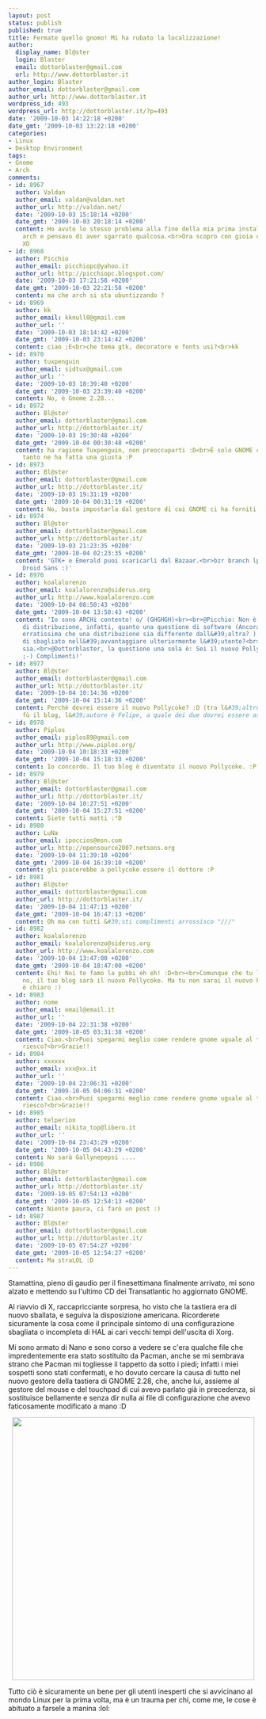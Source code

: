 ```yaml
---
layout: post
status: publish
published: true
title: Fermate quello gnomo! Mi ha rubato la localizzazione!
author:
  display_name: Bl@ster
  login: Blaster
  email: dottorblaster@gmail.com
  url: http://www.dottorblaster.it
author_login: Blaster
author_email: dottorblaster@gmail.com
author_url: http://www.dottorblaster.it
wordpress_id: 493
wordpress_url: http://dottorblaster.it/?p=493
date: '2009-10-03 14:22:18 +0200'
date_gmt: '2009-10-03 13:22:18 +0200'
categories:
- Linux
- Desktop Environment
tags:
- Gnome
- Arch
comments:
- id: 8967
  author: Valdan
  author_email: valdan@valdan.net
  author_url: http://valdan.net/
  date: '2009-10-03 15:18:14 +0200'
  date_gmt: '2009-10-03 20:18:14 +0200'
  content: Ho avuto lo stesso problema alla fine della mia prima installazione di
    arch e pensavo di aver sgarrato qualcosa.<br>Ora scopro con gioia che non è così
    XD
- id: 8968
  author: Picchio
  author_email: picchiopc@yahoo.it
  author_url: http://picchiopc.blogspot.com/
  date: '2009-10-03 17:21:58 +0200'
  date_gmt: '2009-10-03 22:21:58 +0200'
  content: ma che arch si sta ubuntizzando ?
- id: 8969
  author: kk
  author_email: kknull0@gmail.com
  author_url: ''
  date: '2009-10-03 18:14:42 +0200'
  date_gmt: '2009-10-03 23:14:42 +0200'
  content: ciao ;E<br>che tema gtk, decoratore e fonts usi?<br>kk
- id: 8970
  author: tuxpenguin
  author_email: sidtux@gmail.com
  author_url: ''
  date: '2009-10-03 18:39:40 +0200'
  date_gmt: '2009-10-03 23:39:40 +0200'
  content: No, è Gnome 2.28...
- id: 8972
  author: Bl@ster
  author_email: dottorblaster@gmail.com
  author_url: http://dottorblaster.it/
  date: '2009-10-03 19:30:48 +0200'
  date_gmt: '2009-10-04 00:30:48 +0200'
  content: ha ragione Tuxpenguin, non preoccuparti :D<br>È solo GNOME che una volta
    tanto ne ha fatta una giusta :P
- id: 8973
  author: Bl@ster
  author_email: dottorblaster@gmail.com
  author_url: http://dottorblaster.it/
  date: '2009-10-03 19:31:19 +0200'
  date_gmt: '2009-10-04 00:31:19 +0200'
  content: No, basta impostarla dal gestore di cui GNOME ci ha forniti :D
- id: 8974
  author: Bl@ster
  author_email: dottorblaster@gmail.com
  author_url: http://dottorblaster.it/
  date: '2009-10-03 21:23:35 +0200'
  date_gmt: '2009-10-04 02:23:35 +0200'
  content: 'GTK+ e Emerald puoi scaricarli dal Bazaar.<br>bzr branch lp:blasterthemes<br><br>Fonts:
    Droid Sans :)'
- id: 8976
  author: koalalorenzo
  author_email: koalalorenzo@siderus.org
  author_url: http://www.koalalorenzo.com
  date: '2009-10-04 08:50:43 +0200'
  date_gmt: '2009-10-04 13:50:43 +0200'
  content: 'Io sono ARCHi contento! o/ (GHGHGH)<br><br>@Picchio: Non è una questione
    di distribuzione, infatti, quanto una questione di software (Ancora gira l&#39;idea
    erratissima che una distribuzione sia differente dall&#39;altra? )! E cosa c&#39;è
    di sbagliato nell&#39;avvantaggiare ulteriormente l&#39;utente?<br><br>Comunque
    sia.<br>@Dottorblaster, la questione una sola è: Sei il nuovo Pollycoke... IMHO
    ;-) Complimenti!'
- id: 8977
  author: Bl@ster
  author_email: dottorblaster@gmail.com
  author_url: http://dottorblaster.it/
  date: '2009-10-04 10:14:36 +0200'
  date_gmt: '2009-10-04 15:14:36 +0200'
  content: Perchè dovrei essere il nuovo Pollycoke? :D (tra l&#39;altro Pollycoke
    fù il blog, l&#39;autore è Felipe, a quale dei due dovrei essere assimilato?)
- id: 8978
  author: Piplos
  author_email: piplos89@gmail.com
  author_url: http://www.piplos.org/
  date: '2009-10-04 10:18:33 +0200'
  date_gmt: '2009-10-04 15:18:33 +0200'
  content: Io concordo. Il tuo blog è diventato il nuovo Pollycoke. :P
- id: 8979
  author: Bl@ster
  author_email: dottorblaster@gmail.com
  author_url: http://dottorblaster.it/
  date: '2009-10-04 10:27:51 +0200'
  date_gmt: '2009-10-04 15:27:51 +0200'
  content: Siete tutti matti :°D
- id: 8980
  author: LuNa
  author_email: ipoccios@msn.com
  author_url: http://opensource2007.netsons.org
  date: '2009-10-04 11:39:10 +0200'
  date_gmt: '2009-10-04 16:39:10 +0200'
  content: gli piacerebbe a pollycoke essere il dottore :P
- id: 8981
  author: Bl@ster
  author_email: dottorblaster@gmail.com
  author_url: http://dottorblaster.it/
  date: '2009-10-04 11:47:13 +0200'
  date_gmt: '2009-10-04 16:47:13 +0200'
  content: Oh ma con tutti &#39;sti complimenti arrossisco °///°
- id: 8982
  author: koalalorenzo
  author_email: koalalorenzo@siderus.org
  author_url: http://www.koalalorenzo.com
  date: '2009-10-04 13:47:00 +0200'
  date_gmt: '2009-10-04 18:47:00 +0200'
  content: Ehi! Noi te famo la pubbi eh eh! :D<br><br>Comunque che tu lo voglia o
    no, il tuo blog sarà il nuovo Pollycoke. Ma tu non sarai il nuovo Felipe. E questo
    è chiaro :)
- id: 8983
  author: nome
  author_email: email@email.it
  author_url: ''
  date: '2009-10-04 22:31:38 +0200'
  date_gmt: '2009-10-05 03:31:38 +0200'
  content: Ciao.<br>Puoi spegarmi meglio come rendere gnome uguale al tuo che non
    riesco?<br>Grazie!!
- id: 8984
  author: xxxxxx
  author_email: xxx@xx.it
  author_url: ''
  date: '2009-10-04 23:06:31 +0200'
  date_gmt: '2009-10-05 04:06:31 +0200'
  content: Ciao.<br>Puoi spegarmi meglio come rendere gnome uguale al tuo che non
    riesco?<br>Grazie!!
- id: 8985
  author: telperion
  author_email: nikita_top@libero.it
  author_url: ''
  date: '2009-10-04 23:43:29 +0200'
  date_gmt: '2009-10-05 04:43:29 +0200'
  content: No sarà Gallynepepsi ....
- id: 8986
  author: Bl@ster
  author_email: dottorblaster@gmail.com
  author_url: http://dottorblaster.it/
  date: '2009-10-05 07:54:13 +0200'
  date_gmt: '2009-10-05 12:54:13 +0200'
  content: Niente paura, ci farò un post :)
- id: 8987
  author: Bl@ster
  author_email: dottorblaster@gmail.com
  author_url: http://dottorblaster.it/
  date: '2009-10-05 07:54:27 +0200'
  date_gmt: '2009-10-05 12:54:27 +0200'
  content: Ma straLOL :D
---
```

<p>Stamattina, pieno di gaudio per il finesettimana finalmente arrivato, mi sono alzato e mettendo su l'ultimo CD dei Transatlantic ho aggiornato GNOME.</p>
<p>Al riavvio di X, raccapricciante sorpresa, ho visto che la tastiera era di nuovo sballata, e seguiva la disposizione americana. Ricorderete sicuramente la cosa come il principale sintomo di una configurazione sbagliata o incompleta di HAL ai cari vecchi tempi dell'uscita di Xorg.</p>
<p>Mi sono armato di Nano e sono corso a vedere se c'era qualche file che impredentemente era stato sostituito da Pacman, anche se mi sembrava strano che Pacman mi togliesse il tappetto da sotto i piedi; infatti i miei sospetti sono stati confermati, e ho dovuto cercare la causa di tutto nel nuovo gestore della tastiera di GNOME 2.28, che, anche lui, assieme al gestore del mouse e del touchpad di cui avevo parlato già in precedenza, si sostituisce bellamente e senza dir nulla ai file di configurazione che avevo faticosamente modificato a mano :D</p>
<p style="text-align: center;"><img class="alignnone" src="http://i33.tinypic.com/2ymt3zo.jpg" alt="" width="489" height="531" /></p>
<p>Tutto ciò è sicuramente un bene per gli utenti inesperti che si avvicinano al mondo Linux per la prima volta, ma è un trauma per chi, come me, le cose è abituato a farsele a manina :lol:</p>
